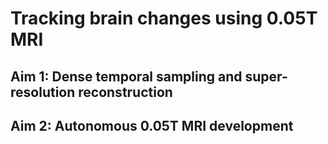 # Tracking brain changes using 0.05T MRI 

## Aim 1: Dense temporal sampling and super-resolution reconstruction

## Aim 2: Autonomous 0.05T MRI development
